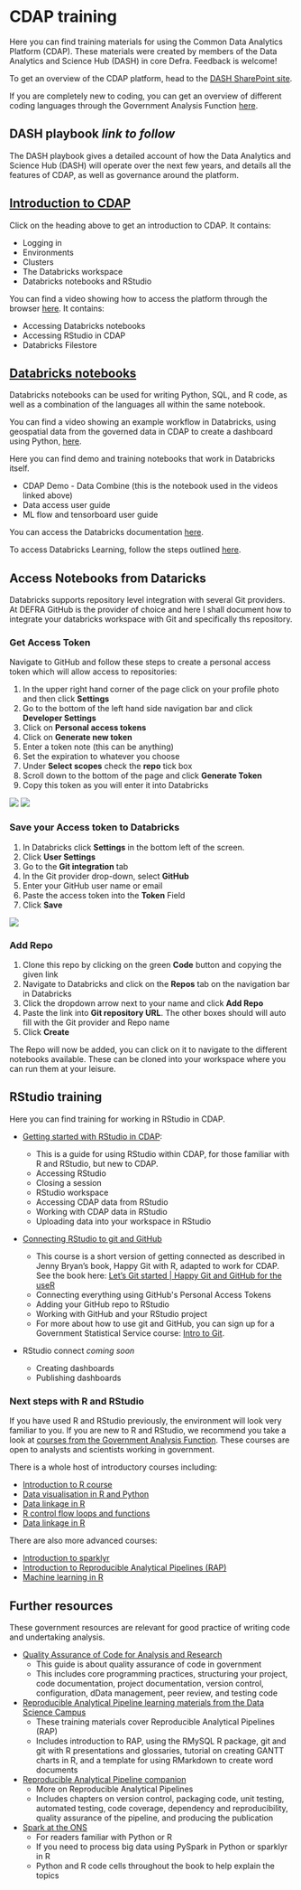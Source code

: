 # CDAP training
Here you can find training materials for using the Common Data Analytics Platform (CDAP). These materials were created by members of the Data Analytics and Science Hub (DASH) in core Defra. Feedback is welcome!  

To get an overview of the CDAP platform, head to the [DASH SharePoint site](https://defra.sharepoint.com/sites/Community448/SitePages/CDAP-The-Common-Data-Analytics-Platform.aspx).  

If you are completely new to coding, you can get an overview of different coding languages through the Government Analysis Function [here](https://analysisfunction.civilservice.gov.uk/training/awareness-of-new-coding-tools/).


## DASH playbook *link to follow*  

The DASH playbook gives a detailed account of how the Data Analytics and Science Hub (DASH) will operate over the next few years, and details all the features of CDAP, as well as governance around the platform.  


## [Introduction to CDAP](https://studious-fortnight-b9bc26d6.pages.github.io/introduction_to_cdap/)  

Click on the heading above to get an introduction to CDAP. It contains:  
- Logging in  
- Environments  
- Clusters  
- The Databricks workspace  
- Databricks notebooks and RStudio  

You can find a video showing how to access the platform through the browser [here](https://defra.sharepoint.com/sites/Community448/Comms/Forms/AllItems.aspx?id=%2Fsites%2FCommunity448%2FComms%2FRecordings%2FCDAP%5Fdemo%5FPart1%5Faccess%2Emp4&parent=%2Fsites%2FCommunity448%2FComms%2FRecordings&nav=%7B%22playbackOptions%22%3A%7B%22startTimeInSeconds%22%3A1%2E938248%7D%7D).  It contains:  
- Accessing Databricks notebooks  
- Accessing RStudio in CDAP  
- Databricks Filestore  

## [Databricks notebooks](https://github.com/Defra-Data-Science-Centre-of-Excellence/CDAP_demo_notebooks/tree/main/Databricks_notebooks)

Databricks notebooks can be used for writing Python, SQL, and R code, as well as a combination of the languages all within the same notebook.  

You can find a video showing an example workflow in Databricks, using geospatial data from the governed data in CDAP to create a dashboard using Python, [here](https://defra.sharepoint.com/sites/Community448/Comms/Forms/AllItems.aspx?id=%2Fsites%2FCommunity448%2FComms%2FRecordings%2FCDAP%5Fdemo%5FPart2%5Fapples%5FTrim%2Emp4&parent=%2Fsites%2FCommunity448%2FComms%2FRecordings&nav=%7B%22playbackOptions%22%3A%7B%22startTimeInSeconds%22%3A0%2E95829%7D%7D).  

Here you can find demo and training notebooks that work in Databricks itself.  
- CDAP Demo - Data Combine (this is the notebook used in the videos linked above)   
- Data access user guide  
- ML flow and tensorboard user guide  

You can access the Databricks documentation [here](https://docs.microsoft.com/en-gb/azure/databricks/).

To access Databricks Learning, follow the steps outlined [here](https://github.com/Defra-Data-Science-Centre-of-Excellence/CDAP_training/blob/main/Databricks_notebooks/DEFRA%20-%20Free%20Learning%20Path%20Registration%20Instructions%20(1).pdf).


## Access Notebooks from Dataricks

Databricks supports repository level integration with several Git providers. At DEFRA GitHub is the provider of choice and here I shall document how to integrate your databricks workspace with Git and specifically ths repository.

### Get Access Token
Navigate to GitHub and follow these steps to create a personal access token which will allow access to repositories:
1. In the upper right hand corner of the page click on your profile photo and then click **Settings**
2. Go to the bottom of the left hand side navigation bar and click **Developer Settings**
3. Click on **Personal access tokens**
4. Click on **Generate new token**
5. Enter a token note (this can be anything)
6. Set the expiration to whatever you choose
7. Under **Select scopes** check the **repo** tick box
8. Scroll down to the bottom of the page and click **Generate Token**
9. Copy this token as you will enter it into Databricks

<img src="introduction_to_cdap/images/Screenshot (62)_LI.jpg" />

<img src="introduction_to_cdap/images/Screenshot (63).png" />

### Save your Access token to Databricks

1. In Databricks click **Settings** in the bottom left of the screen.
2. Click **User Settings**
3. Go to the **Git integration** tab
4. In the Git provider drop-down, select **GitHub**
5. Enter your GitHub user name or email
6. Paste the access token into the **Token** Field
7. Click **Save**

<img src="introduction_to_cdap/images/Screenshot (61).png" />

### Add Repo

1. Clone this repo by clicking on the green **Code** button and copying the given link
2. Navigate to Databricks and click on the **Repos** tab on the navigation bar in Databricks
3. Click the dropdown arrow next to your name and click **Add Repo**
4. Paste the link into **Git repository URL**. The other boxes should will auto fill with the Git provider and Repo name
5. Click **Create**

The Repo will now be added, you can click on it to navigate to the different notebooks available. These can be cloned into your workspace where you can run them at your leisure.

## RStudio training

Here you can find training for working in RStudio in CDAP.  

- [Getting started with RStudio in CDAP](https://studious-fortnight-b9bc26d6.pages.github.io/RStudio_in_CDAP/getting_started):  
    - This is a guide for using RStudio within CDAP, for those familiar with R and RStudio, but new to CDAP. 
    - Accessing RStudio 
    - Closing a session  
    - RStudio workspace  
    - Accessing CDAP data from RStudio  
    - Working with CDAP data in RStudio  
    - Uploading data into your workspace in RStudio  

- [Connecting RStudio to git and GitHub](https://studious-fortnight-b9bc26d6.pages.github.io/RStudio_in_CDAP/git_and_github/)  
    - This course is a short version of getting connected as described in Jenny Bryan’s book, Happy Git with R, adapted to work for CDAP. See the book here: [Let’s Git started | Happy Git and GitHub for the useR](happygitwithr.com)  
    - Connecting everything using GitHub's Personal Access Tokens  
    - Adding your GitHub repo to RStudio
    - Working with GitHub and your RStudio project  
    - For more about how to use git and GitHub, you can sign up for a Government Statistical Service course: [Intro to Git](https://gss.civilservice.gov.uk/training/introduction-to-git/).

- RStudio connect *coming soon*  
    - Creating dashboards  
    - Publishing dashboards  


### Next steps with R and RStudio  


If you have used R and RStudio previously, the environment will look very familiar to you. If you are new to R and RStudio, we recommend you take a look at [courses from the Government Analysis Function](https://analysisfunction.civilservice.gov.uk/training-courses/?keyword=&training_category=&type=online&participation=&provider=&training_location=&submit=Go). These courses are open to analysts and scientists working in government.  

There is a whole host of introductory courses including:  
- [Introduction to R course](https://analysisfunction.civilservice.gov.uk/training/introduction-to-r/)    
- [Data visualisation in R and Python](https://analysisfunction.civilservice.gov.uk/training/data-visualisation-in-r-and-python/)  
- [Data linkage in R](https://analysisfunction.civilservice.gov.uk/training/data-linkage-in-r/)  
- [R control flow loops and functions](https://analysisfunction.civilservice.gov.uk/training/r-control-flow-loops-and-functions/)  
- [Data linkage in R](https://analysisfunction.civilservice.gov.uk/training/introduction-to-sparklyr/)   



There are also more advanced courses:  
- [Introduction to sparklyr](https://analysisfunction.civilservice.gov.uk/training/introduction-to-sparklyr/)  
- [Introduction to Reproducible Analytical Pipelines (RAP)](https://analysisfunction.civilservice.gov.uk/training/introduction-to-reproducible-analytical-pipelines-rap/)  
- [Machine learning in R](https://analysisfunction.civilservice.gov.uk/training/machine-learning-in-r/) 


## Further resources

These government resources are relevant for good practice of writing code and undertaking analysis.  

- [Quality Assurance of Code for Analysis and Research](https://best-practice-and-impact.github.io/qa-of-code-guidance/intro.html)
    - This guide is about quality assurance of code  in government  
    - This includes core programming practices, structuring your project, code documentation, project documentation, version control, configuration, dData management, peer review, and testing code  
- [Reproducible Analytical Pipeline learning materials from the Data Science Campus](https://github.com/datasciencecampus/gov-uk-rap-materials)  
    - These training materials cover Reproducible Analytical Pipelines (RAP)
    - Includes introduction to RAP, using the RMySQL R package, git and git with R presentations and glossaries, tutorial on creating GANTT charts in R, and a template for using RMarkdown to create word documents  
- [Reproducible Analytical Pipeline companion](https://ukgovdatascience.github.io/rap_companion/)  
    - More on Reproducible Analytical Pipelines  
    - Includes chapters on version control, packaging code, unit testing, automated testing, code coverage, dependency and reproducibility, quality assurance of the pipeline, and producing the publication  
- [Spark at the ONS](https://best-practice-and-impact.github.io/ons-spark/intro.html)  
    - For readers familiar with Python or R  
    - If you need to process big data using PySpark in Python or sparklyr in R  
    - Python and R code cells throughout the book to help explain the topics  
